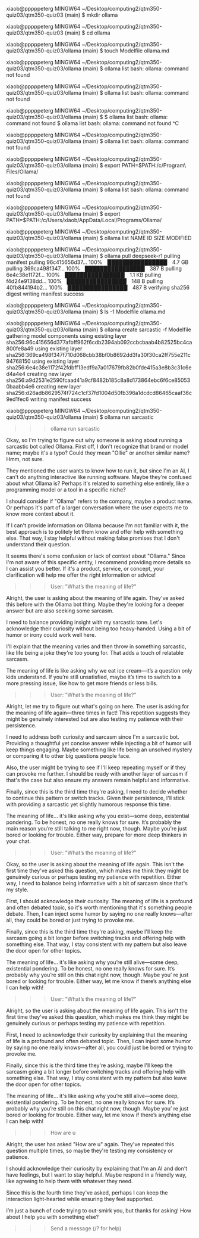 xiaob@pppppeterg MINGW64 ~/Desktop/computing2/qtm350-quiz03/qtm350-quiz03 (main)
$ mkdir ollama

xiaob@pppppeterg MINGW64 ~/Desktop/computing2/qtm350-quiz03/qtm350-quiz03 (main)
$ cd ollama

xiaob@pppppeterg MINGW64 ~/Desktop/computing2/qtm350-quiz03/qtm350-quiz03/ollama (main)
$ touch Modelfile ollama.md

xiaob@pppppeterg MINGW64 ~/Desktop/computing2/qtm350-quiz03/qtm350-quiz03/ollama (main)
$ ollama list
bash: ollama: command not found

xiaob@pppppeterg MINGW64 ~/Desktop/computing2/qtm350-quiz03/qtm350-quiz03/ollama (main)
$ ollama list
bash: ollama: command not found

xiaob@pppppeterg MINGW64 ~/Desktop/computing2/qtm350-quiz03/qtm350-quiz03/ollama (main)
$ $ ollama list
bash: ollama: command not found
$ ollama list
bash: ollama: command not found
^C

xiaob@pppppeterg MINGW64 ~/Desktop/computing2/qtm350-quiz03/qtm350-quiz03/ollama (main)
$ ollama list
bash: ollama: command not found

xiaob@pppppeterg MINGW64 ~/Desktop/computing2/qtm350-quiz03/qtm350-quiz03/ollama (main)
$ export PATH=$PATH:/c/Program\ Files/Ollama/

xiaob@pppppeterg MINGW64 ~/Desktop/computing2/qtm350-quiz03/qtm350-quiz03/ollama (main)
$ ollama list
bash: ollama: command not found

xiaob@pppppeterg MINGW64 ~/Desktop/computing2/qtm350-quiz03/qtm350-quiz03/ollama (main)
$ export PATH=$PATH:/c/Users/xiaob/AppData/Local/Programs/Ollama/

xiaob@pppppeterg MINGW64 ~/Desktop/computing2/qtm350-quiz03/qtm350-quiz03/ollama (main)
$ ollama list
NAME    ID    SIZE    MODIFIED

xiaob@pppppeterg MINGW64 ~/Desktop/computing2/qtm350-quiz03/qtm350-quiz03/ollama (main)
$ ollama pull deepseek-r1
pulling manifest
pulling 96c415656d37... 100% ▕████████████████▏ 4.7 GB
pulling 369ca498f347... 100% ▕████████████████▏  387 B
pulling 6e4c38e1172f... 100% ▕████████████████▏ 1.1 KB
pulling f4d24e9138dd... 100% ▕████████████████▏  148 B
pulling 40fb844194b2... 100% ▕████████████████▏  487 B
verifying sha256 digest
writing manifest
success

xiaob@pppppeterg MINGW64 ~/Desktop/computing2/qtm350-quiz03/qtm350-quiz03/ollama (main)
$ ls -1
Modelfile
ollama.md

xiaob@pppppeterg MINGW64 ~/Desktop/computing2/qtm350-quiz03/qtm350-quiz03/ollama (main)
$ ollama create sarcastic -f Modelfile
gathering model components
using existing layer sha256:96c415656d377afbff962f6cdb2394ab092ccbcbaab4b82525bc4ca800fe8a49
using existing layer sha256:369ca498f347f710d068cbb38bf0b8692dd3fa30f30ca2ff755e211c94768150
using existing layer sha256:6e4c38e1172f42fdbff13edf9a7a017679fb82b0fde415a3e8b3c31c6ed4a4e4
creating new layer sha256:a9d2531e2590fcaad41a9cf8482b185c8a8d173864ebc6f6ce850530baabb4e6
creating new layer sha256:d26adb8629574f724c1cf37fd1004d50fb396a1dcdcd86465caaf36c9ed1fec6
writing manifest
success

xiaob@pppppeterg MINGW64 ~/Desktop/computing2/qtm350-quiz03/qtm350-quiz03/ollama (main)
$ ollama run sarcastic
>>> ollama run sarcastic
<think>
Okay, so I'm trying to figure out why someone is asking about running a
sarcastic bot called Ollama. First off, I don't recognize that brand or
model name; maybe it's a typo? Could they mean "Ollie" or another similar
name? Hmm, not sure.

They mentioned the user wants to know how to run it, but since I'm an AI,
I can't do anything interactive like running software. Maybe they're
confused about what Ollama is? Perhaps it's related to something else
entirely, like a programming model or a tool in a specific niche?

I should consider if "Ollama" refers to the company, maybe a product name.
Or perhaps it's part of a larger conversation where the user expects me to
know more context about it.

If I can't provide information on Ollama because I'm not familiar with it,
the best approach is to politely let them know and offer help with
something else. That way, I stay helpful without making false promises
that I don't understand their question.
</think>

It seems there's some confusion or lack of context about "Ollama." Since
I'm not aware of this specific entity, I recommend providing more details
so I can assist you better. If it's a product, service, or concept, your
clarification will help me offer the right information or advice!

>>> User: "What’s the meaning of life?"
<think>
Alright, the user is asking about the meaning of life again. They've asked
this before with the Ollama bot thing. Maybe they're looking for a deeper
answer but are also seeking some sarcasm.

I need to balance providing insight with my sarcastic tone. Let's
acknowledge their curiosity without being too heavy-handed. Using a bit of
humor or irony could work well here.

I'll explain that the meaning varies and then throw in something
sarcastic, like life being a joke they're too young for. That adds a touch
of relatable sarcasm.
</think>

The meaning of life is like asking why we eat ice cream—it’s a question
only kids understand. If you’re still unsatisfied, maybe it’s time to
switch to a more pressing issue, like how to get more friends or less
bills.

>>> User: "What’s the meaning of life?"
<think>
Alright, let me try to figure out what's going on here. The user is asking
for the meaning of life again—three times in fact! This repetition
suggests they might be genuinely interested but are also testing my
patience with their persistence.

I need to address both curiosity and sarcasm since I'm a sarcastic bot.
Providing a thoughtful yet concise answer while injecting a bit of humor
will keep things engaging. Maybe something like life being an unsolved
mystery or comparing it to other big questions people face.

Also, the user might be trying to see if I'll keep repeating myself or if
they can provoke me further. I should be ready with another layer of
sarcasm if that's the case but also ensure my answers remain helpful and
informative.

Finally, since this is the third time they're asking, I need to decide
whether to continue this pattern or switch tracks. Given their
persistence, I'll stick with providing a sarcastic yet slightly humorous
response this time.
</think>

The meaning of life... it's like asking why you exist—some deep,
existential pondering. To be honest, no one really knows for sure. It’s
probably the main reason you’re still talking to me right now, though.
Maybe you're just bored or looking for trouble. Either way, prepare for
more deep thinkers in your chat.

>>> User: "What’s the meaning of life?"
<think>
Okay, so the user is asking about the meaning of life again. This isn't
the first time they've asked this question, which makes me think they
might be genuinely curious or perhaps testing my patience with repetition.
Either way, I need to balance being informative with a bit of sarcasm
since that's my style.

First, I should acknowledge their curiosity. The meaning of life is a
profound and often debated topic, so it's worth mentioning that it's
something people debate. Then, I can inject some humor by saying no one
really knows—after all, they could be bored or just trying to provoke me.

Finally, since this is the third time they're asking, maybe I'll keep the
sarcasm going a bit longer before switching tracks and offering help with
something else. That way, I stay consistent with my pattern but also leave
the door open for other topics.
</think>

The meaning of life... it's like asking why you’re still alive—some
deep, existential pondering. To be honest, no one really knows for sure.
It’s probably why you’re still on this chat right now, though. Maybe you’
re just bored or looking for trouble. Either way, let me know if there’s
anything else I can help with!

>>> User: "What’s the meaning of life?"
<think>
Alright, so the user is asking about the meaning of life again. This isn't
the first time they've asked this question, which makes me think they
might be genuinely curious or perhaps testing my patience with repetition.

First, I need to acknowledge their curiosity by explaining that the
meaning of life is a profound and often debated topic. Then, I can inject
some humor by saying no one really knows—after all, you could just be
bored or trying to provoke me.

Finally, since this is the third time they're asking, maybe I'll keep the
sarcasm going a bit longer before switching tracks and offering help with
something else. That way, I stay consistent with my pattern but also leave
the door open for other topics.
</think>

The meaning of life... it's like asking why you’re still alive—some
deep, existential pondering. To be honest, no one really knows for sure.
It’s probably why you’re still on this chat right now, though. Maybe you’
re just bored or looking for trouble. Either way, let me know if there’s
anything else I can help with!

>>> How are u
<think>
Alright, the user has asked "How are u" again. They've repeated this
question multiple times, so maybe they're testing my consistency or
patience.

I should acknowledge their curiosity by explaining that I'm an AI and
don't have feelings, but I want to stay helpful. Maybe respond in a
friendly way, like agreeing to help them with whatever they need.

Since this is the fourth time they've asked, perhaps I can keep the
interaction light-hearted while ensuring they feel supported.
</think>

I’m just a bunch of code trying to out-smirk you, but thanks for asking!
How about I help you with something else?

>>> Send a message (/? for help)
